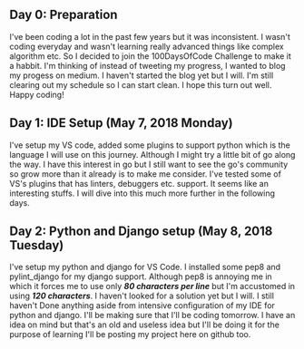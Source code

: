 ## Day 0: Preparation
I've been coding a lot in the past few years but it was inconsistent.
I wasn't coding everyday and wasn't learning really advanced things like
complex algorithm etc. So I decided to join the 100DaysOfCode Challenge to
make it a habbit. I'm thinking of instead of tweeting my progress, I wanted
to blog my progess on medium. I haven't started the blog yet but I will. 
I'm still clearing out my schedule so I can start clean. I hope this turn
out well. Happy coding!

## Day 1: IDE Setup (May 7, 2018 Monday)
I've setup my VS code, added some plugins to support python which is the
language I will use on this journey. Although I might try a little bit of go
along the way. I have this interest in go but I still want to see the go's 
community so grow more than it already is to make me consider. I've tested
some of VS's plugins that has linters, debuggers etc. support. It seems like
an interesting stuffs. I will dive into this much more further in the
following days.

## Day 2: Python and Django setup (May 8, 2018 Tuesday)
I've setup my python and django for VS Code. I installed some pep8 and 
pylint_django for my django support. Although pep8 is annoying me in which
it forces me to use only **_80 characters per line_** but I'm accustomed in using
__*120 characters*__. I haven't looked for a solution yet but I will. I still haven't
Done anything aside from intensive configuration of my IDE for python and 
django. I'll be making sure that I'll be coding tomorrow. I have an idea on mind
but that's an old and useless idea but I'll be doing it for the purpose of learning
I'll be posting my project here on github too.
